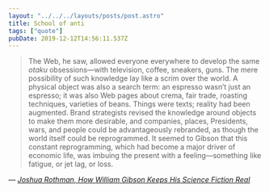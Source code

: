 ```yaml
---
layout: "../../../layouts/posts/post.astro"
title: School of anti
tags: ["quote"]
pubDate: 2019-12-12T14:56:11.537Z
---
```


> The Web, he saw, allowed everyone everywhere to develop the same _otaku_ obsessions—with television, coffee, sneakers, guns. The mere possibility of such knowledge lay like a scrim over the world. A physical object was also a search term: an espresso wasn’t just an espresso; it was also Web pages about crema, fair trade, roasting techniques, varieties of beans. Things were texts; reality had been augmented. Brand strategists revised the knowledge around objects to make them more desirable, and companies, places, Presidents, wars, and people could be advantageously rebranded, as though the world itself could be reprogrammed. It seemed to Gibson that this constant reprogramming, which had become a major driver of economic life, was imbuing the present with a feeling—something like fatigue, or jet lag, or loss.

— <cite>[Joshua Rothman, _How William Gibson Keeps His Science Fiction Real_](https://www.newyorker.com/magazine/2019/12/16/how-william-gibson-keeps-his-science-fiction-real)</cite>

